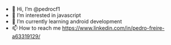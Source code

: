 - 👋 Hi, I’m @pedrocf1
- 👀 I’m interested in javascript 
- 🌱 I’m currently learning android development
- 📫 How to reach me https://www.linkedin.com/in/pedro-freire-a63319129/

<!---
pedrocf1/pedrocf1 is a ✨ special ✨ repository because its `README.md` (this file) appears on your GitHub profile.
You can click the Preview link to take a look at your changes.
--->
